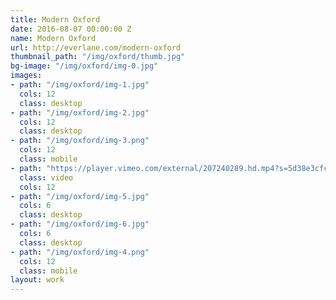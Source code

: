 ```yaml
---
title: Modern Oxford
date: 2016-08-07 00:00:00 Z
name: Modern Oxford
url: http://everlane.com/modern-oxford
thumbnail_path: "/img/oxford/thumb.jpg"
bg-image: "/img/oxford/img-0.jpg"
images:
- path: "/img/oxford/img-1.jpg"
  cols: 12
  class: desktop
- path: "/img/oxford/img-2.jpg"
  cols: 12
  class: desktop
- path: "/img/oxford/img-3.png"
  cols: 12
  class: mobile
- path: "https://player.vimeo.com/external/207240289.hd.mp4?s=5d38e3cfc988a2286b40fa2244279af3682d9aa0&profile_id=174"  
  class: video
  cols: 12
- path: "/img/oxford/img-5.jpg"
  cols: 6
  class: desktop
- path: "/img/oxford/img-6.jpg"
  cols: 6
  class: desktop
- path: "/img/oxford/img-4.png"
  cols: 12
  class: mobile
layout: work  
---
```

